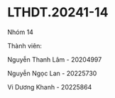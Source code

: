# LTHDT.20241-14
Nhóm 14

Thành viên:

Nguyễn Thanh Lâm - 20204997

Nguyễn Ngọc Lan - 20225730

Vi Dương Khanh - 20225864
